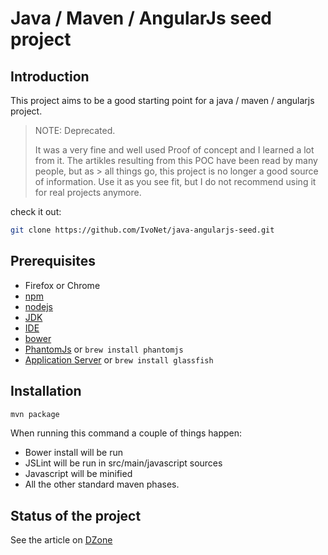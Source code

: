# Java / Maven / AngularJs seed project

## Introduction

This project aims to be a good starting point for a java / maven / angularjs project.

> NOTE: Deprecated.  
> 
> It was a very fine and well used Proof of concept and I learned a lot from it. The artikles resulting from this POC have been read by many people, but as > all things go, this project is no longer a good source of information.
> Use it as you see fit, but I do not recommend using it for real projects anymore.

check it out:

```bash
git clone https://github.com/IvoNet/java-angularjs-seed.git
```

## Prerequisites
* Firefox or Chrome
* [npm](https://www.npmjs.org)
* [nodejs](http://nodejs.org)
* [JDK](http://www.oracle.com/technetwork/java/javaee/downloads/index.html)
* [IDE](http://www.jetbrains.com/)
* [bower](http://bower.io)
* [PhantomJs](http://phantomjs.org) or `brew install phantomjs`
* [Application Server](https://glassfish.java.net/download.html) or `brew install glassfish`

## Installation

```bash
mvn package
```

When running this command a couple of things happen:
* Bower install will be run
* JSLint will be run in src/main/javascript sources
* Javascript will be minified
* All the other standard maven phases.

## Status of the project

See the article on [DZone](http://ivo2u.nl/5U)

